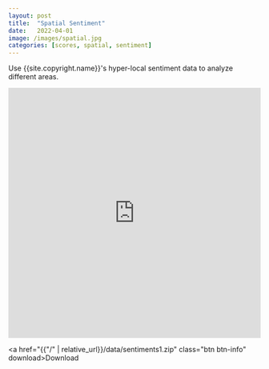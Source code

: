 ```yaml
---
layout: post
title:  "Spatial Sentiment"
date:   2022-04-01
image: /images/spatial.jpg
categories: [scores, spatial, sentiment]
---
```

Use {{site.copyright.name}}'s hyper-local sentiment data to analyze different areas.


<iframe
    width="100%" height="500px" frameborder="0" 
    src="https://studio.unfolded.ai/public/31e4cb1c-dd00-4cb4-a7c9-d534fa3c6e9e/embed"
    allowfullscreen>
</iframe>


<a href="{{"/" | relative_url}}/data/sentiments1.zip" class="btn btn-info" download>Download</a>
